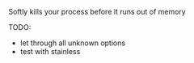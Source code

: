 Softly kills your process before it runs out of memory

TODO:
 - let through all unknown options
 - test with stainless
